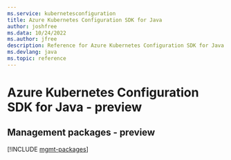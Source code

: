 ```yaml
---
ms.service: kubernetesconfiguration
title: Azure Kubernetes Configuration SDK for Java
author: joshfree
ms.data: 10/24/2022
ms.author: jfree
description: Reference for Azure Kubernetes Configuration SDK for Java
ms.devlang: java
ms.topic: reference
---
```

# Azure Kubernetes Configuration SDK for Java - preview

## Management packages - preview
[!INCLUDE [mgmt-packages](kubernetes-configuration-mgmt-index.md)]